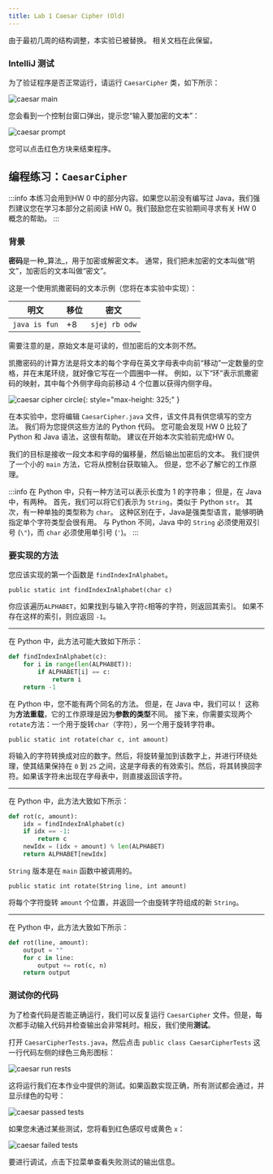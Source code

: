 ```yaml
---
title: Lab 1 Caesar Cipher (Old)
---
```


由于最初几周的结构调整，本实验已被替换。 相关文档在此保留。

### IntelliJ 测试

为了验证程序是否正常运行，请运行 `CaesarCipher` 类，如下所示：

![caesar main](/img/cs61b/run_main.png)

您会看到一个控制台窗口弹出，提示您“输入要加密的文本”：

![caesar prompt](/img/cs61b/caesar_prompt.png)

您可以点击红色方块来结束程序。

<!-- TODO: What if it didn't work? -->

## 编程练习：`CaesarCipher`

:::info
本练习会用到HW 0 中的部分内容。如果您以前没有编写过 Java，我们强烈建议您在学习本部分之前阅读 HW 0。我们鼓励您在实验期间寻求有关 HW 0 概念的帮助。
:::

### 背景

**密码**是一种_算法_，用于加密或解密文本。 通常，我们把未加密的文本叫做“明文”，加密后的文本叫做“密文”。

这是一个使用凯撒密码的文本示例（您将在本实验中实现）：


| 明文 | 移位 | 密文 |
| ------------ | ----- | ------------- |
| `java is fun` | +8 | `sjej rb odw` |

需要注意的是，原始文本是可读的，但加密后的文本则不然。

凯撒密码的计算方法是将文本的每个字母在英文字母表中向前“移动”一定数量的空格，并在末尾环绕，就好像它写在一个圆圈中一样。 例如，以下“环”表示凯撒密码的映射，其中每个外侧字母向前移动 4 个位置以获得内侧字母。

![caesar cipher circle](/img/cs61b/circle.png){: style="max-height: 325;" }

在本实验中，您将编辑 `CaesarCipher.java` 文件，该文件具有供您填写的空方法。 我们将为您提供这些方法的 Python 代码。 您可能会发现 HW 0 比较了 Python 和 Java 语法，这很有帮助。 建议在开始本次实验前完成HW 0。

我们的目标是接收一段文本和字母的偏移量，然后输出加密后的文本。 我们提供了一个小的 `main` 方法，它将从控制台获取输入。 但是，您不必了解它的工作原理。

:::info
在 Python 中，只有一种方法可以表示长度为 1 的字符串； 但是，在 Java 中，有两种。 首先，我们可以将它们表示为 `String`，类似于 Python `str`。 其次，有一种单独的类型称为 `char`。 这种区别在于，Java是强类型语言，能够明确指定单个字符类型会很有用。 与 Python 不同，Java 中的 `String` 必须使用双引号 (`\"`)，而 `char` 必须使用单引号 (`'`)。
:::

### 要实现的方法

您应该实现的第一个函数是 `findIndexInAlphabet`。


`public static int findIndexInAlphabet(char c)`

<div markdown="block">

你应该遍历`ALPHABET`，如果找到与输入字符`c`相等的字符，则返回其索引。 如果不存在这样的索引，则应返回 `-1`。

---

在 Python 中，此方法可能大致如下所示：

```python
def findIndexInAlphabet(c):
    for i in range(len(ALPHABET)):
        if ALPHABET[i] == c:
            return i
    return -1
```

</div>

在 Python 中，您不能有两个同名的方法。 但是，在 Java 中，我们可以！ 这称为**方法重载**，它的工作原理是因为**参数的类型**不同。 接下来，你需要实现两个`rotate`方法：一个用于旋转`char`（字符），另一个用于旋转字符串。

`public static int rotate(char c, int amount)`

<div markdown="block">

将输入的字符转换成对应的数字。然后，将旋转量加到该数字上，并进行环绕处理，使其结果保持在 `0` 到 `25` 之间，这是字母表的有效索引。然后，将其转换回字符。如果该字符未出现在字母表中，则直接返回该字符。

---

在 Python 中，此方法大致如下所示：

```python
def rot(c, amount):
    idx = findIndexInAlphabet(c)
    if idx == -1:
        return c
    newIdx = (idx + amount) % len(ALPHABET)
    return ALPHABET[newIdx]
```

</div>

`String` 版本是在 `main` 函数中被调用的。


`public static int rotate(String line, int amount)`

<div markdown="block">

将每个字符旋转 `amount` 个位置，并返回一个由旋转字符组成的新 `String`。

---

在 Python 中，此方法大致如下所示：

```python
def rot(line, amount):
    output = ""
    for c in line:
        output += rot(c, n)
    return output
```

</div>

### 测试你的代码

为了检查代码是否能正确运行，我们可以反复运行 `CaesarCipher` 文件。但是，每次都手动输入代码并检查输出会非常耗时。相反，我们使用**测试**。

打开 `CaesarCipherTests.java`，然后点击 `public class CaesarCipherTests` 这一行代码左侧的绿色三角形图标：

![caesar run rests](/img/cs61b/caesar_run_tests.png)

这将运行我们在本作业中提供的测试。如果函数实现正确，所有测试都会通过，并显示绿色的勾号：

![caesar passed tests](/img/cs61b/caesar_tests_passed.png)

如果您未通过某些测试，您将看到红色感叹号或黄色 `x`：

![caesar failed tests](/img/cs61b/caesar_tests_failed.png)

要进行调试，点击下拉菜单查看失败测试的输出信息。
